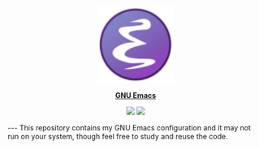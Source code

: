 <p align="center"><img src="assets/emacs-logo.svg" width=150 height=150/></p>
<p align="center"><a href="https://www.gnu.org/software/emacs/"><b>GNU Emacs</b></a></p>
<p align="center">
	<a href="https://www.gnu.org/software/emacs/"><img src="https://img.shields.io/badge/GNU%20Emacs-27.1-black?style=flat-square"/></a>
	<a href="https://orgmode.org/"><img src="https://img.shields.io/badge/Org--mode-9.4-black?style=flat-square"/></a>
</p>
---
This repository contains my GNU Emacs configuration and it may not run on your system, though feel free to study and reuse the code.


